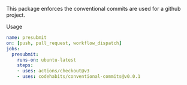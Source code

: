 This package enforces the conventional commits are used for a github project.

Usage
```yaml
name: presubmit
on: [push, pull_request, workflow_dispatch]
jobs:
  presubmit:
    runs-on: ubuntu-latest
    steps:
    - uses: actions/checkout@v3
    - uses: codehabits/conventional-commits@v0.0.1
```
